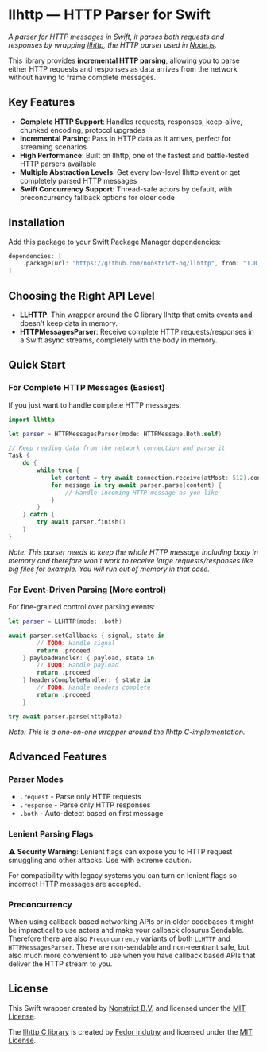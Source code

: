 # llhttp — HTTP Parser for Swift 

_A parser for HTTP messages in Swift, it parses both requests and responses by wrapping [llhttp](https://github.com/nodejs/llhttp), the HTTP parser used in [Node.js](https://nodejs.org)._

This library provides **incremental HTTP parsing**, allowing you to parse either HTTP requests and responses as data arrives from the network without having to frame complete messages.

## Key Features

- **Complete HTTP Support**: Handles requests, responses, keep-alive, chunked encoding, protocol upgrades
- **Incremental Parsing**: Pass in HTTP data as it arrives, perfect for streaming scenarios
- **High Performance**: Built on llhttp, one of the fastest and battle-tested HTTP parsers available
- **Multiple Abstraction Levels**: Get every low-level llhttp event or get completely parsed HTTP messages
- **Swift Concurrency Support**: Thread-safe actors by default, with preconcurrency fallback options for older code

## Installation

Add this package to your Swift Package Manager dependencies:

```swift
dependencies: [
    .package(url: "https://github.com/nonstrict-hq/llhttp", from: "1.0.0")
]
```

## Choosing the Right API Level

- **LLHTTP**: Thin wrapper around the C library llhttp that emits events and doesn't keep data in memory.
- **HTTPMessagesParser**: Receive complete HTTP requests/responses in a Swift async streams, completely with the body in memory.

## Quick Start

### For Complete HTTP Messages (Easiest)

If you just want to handle complete HTTP messages:

```swift
import llhttp

let parser = HTTPMessagesParser(mode: HTTPMessage.Both.self)

// Keep reading data from the network connection and parse it
Task {
    do {
        while true {
            let content = try await connection.receive(atMost: 512).content
            for message in try await parser.parse(content) {
                // Handle incoming HTTP message as you like
            }
        }
    } catch {
        try await parser.finish()
    }
}
```

_Note: This parser needs to keep the whole HTTP message including body in memory and therefore won't work to receive large requests/responses like big files for example. You will run out of memory in that case._

### For Event-Driven Parsing (More control)

For fine-grained control over parsing events:

```swift
let parser = LLHTTP(mode: .both)

await parser.setCallbacks { signal, state in
        // TODO: Handle signal
        return .proceed
    } payloadHandler: { payload, state in
        // TODO: Handle payload
        return .proceed
    } headersCompleteHandler: { state in
        // TODO: Handle headers complete
        return .proceed
    }

try await parser.parse(httpData)
```

_Note: This is a one-on-one wrapper around the llhttp C-implementation._

## Advanced Features

### Parser Modes
- `.request` - Parse only HTTP requests
- `.response` - Parse only HTTP responses  
- `.both` - Auto-detect based on first message

### Lenient Parsing Flags
:warning: **Security Warning**: Lenient flags can expose you to HTTP request smuggling and other attacks. Use with extreme caution.

For compatibility with legacy systems you can turn on lenient flags so incorrect HTTP messages are accepted.

### Preconcurrency

When using callback based networking APIs or in older codebases it might be impractical to use actors and make your callback closurus Sendable. Therefore there are also `Preconcurrency` variants of both `LLHTTP` and  `HTTPMessagesParser`. These are non-sendable and non-reentrant safe, but also much more convenient to use when you have callback based APIs that deliver the HTTP stream to you.

## License

This Swift wrapper created by [Nonstrict B.V.](https://nonstrict.eu) and licensed under the [MIT License](License.md).

The [llhttp C library](https://github.com/nodejs/llhttp) is created by [Fedor Indutny](https://github.com/indutny) and licensed under the [MIT License](Sources/Cllhttp/LICENSE).
